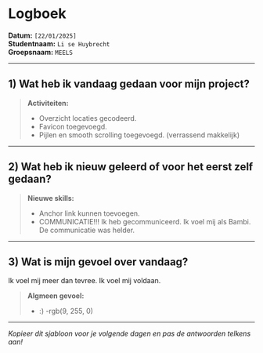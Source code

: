 # Logboek

**Datum:** `[22/01/2025]`  
**Studentnaam:** `Li se Huybrecht`  
**Groepsnaam:** `MEELS`

---

## 1) Wat heb ik vandaag gedaan voor mijn project?

> **Activiteiten:**  
> - Overzicht locaties gecodeerd.
> - Favicon toegevoegd.
> - Pijlen en smooth scrolling toegevoegd. (verrassend makkelijk)

---
## 2) Wat heb ik nieuw geleerd of voor het eerst zelf gedaan?

> **Nieuwe skills:**  
> - Anchor link kunnen toevoegen.
> - COMMUNICATIE!!! Ik heb gecommuniceerd. Ik voel mij als Bambi. De communicatie was helder.

---

## 3) Wat is mijn gevoel over vandaag?

Ik voel mij meer dan tevree. Ik voel mij voldaan.


> **Algmeen gevoel:**  
> - :)
> -rgb(9, 255, 0)


---

*Kopieer dit sjabloon voor je volgende dagen en pas de antwoorden telkens aan!*
